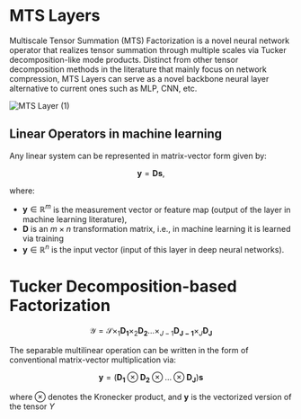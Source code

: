 # MTS Layers
Multiscale Tensor Summation (MTS) Factorization is a novel neural network operator that realizes tensor summation through multiple scales via Tucker decomposition-like mode products. Distinct from other tensor decomposition methods in the literature that mainly focus on network compression, MTS Layers can serve as a novel backbone neural layer alternative to current ones such as MLP, CNN, etc. 

![MTS Layer (1)](https://github.com/user-attachments/assets/f7181efd-055d-48a4-ad11-29761f84103f)

## Linear Operators in machine learning
Any linear system can be represented in matrix-vector form given by:

$$
\mathbf{y} = \mathbf{Ds},
$$

where:
- $\mathbf{y} \in \mathbb{R}^m$ is the measurement vector or feature map (output of the layer in machine learning literature),
- $\mathbf{D}$ is an $m \times n$ transformation matrix, i.e., in machine learning it is learned via training
- $\mathbf{y}  \in \mathbb{R}^n$ is the input vector (input of this layer in deep neural networks).

# Tucker Decomposition-based Factorization

$$
\mathbf{\mathcal{Y}} = \mathbf{\mathcal{S}} \times_1 \mathbf{D_1} \times_2 \mathbf{D_2} \ldots \times_{J-1} \mathbf{D_{J-1}} \times_J \mathbf{D_J}
$$

The separable multilinear operation can be written in the form of conventional matrix-vector multiplication via:

$$
\mathbf{y} = \left( \mathbf{D_1} \otimes \mathbf{D_2} \otimes \ldots \otimes \mathbf{D_J} \right) \mathbf{s}
$$

where $\otimes$ denotes the Kronecker product, and $\mathbf{y}$ is the vectorized version of the tensor $Y$
